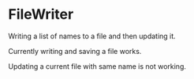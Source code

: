 # FileWriter
Writing a list of names to a file and then updating it.

Currently writing and saving a file works.

Updating a current file with same name is not working.
